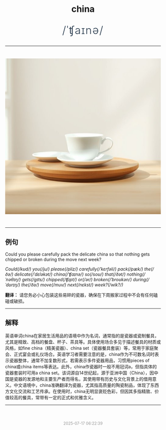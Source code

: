 <div align="center">

# china

<div style="margin: 30px 0;">
<h1 style="font-size: 2.5em; font-weight: 300; letter-spacing: 2px; margin: 0; color: #2c3e50;">
/ˈʧaɪnə/
</h1>
</div>

</div>

---

<div align="center" style="margin: 40px 0;">

![china](images/china.png)

</div>

---

## 例句

Could you please carefully pack the delicate china so that nothing gets chipped or broken during the move next week?

*Could(/kʊd/) you(/ju/) please(/pliz/) carefully(/ˈkɛrfəli/) pack(/pæk/) the(/ðə/) delicate(/ˈdɛləkət/) china(/ˈʧaɪnə/) so(/soʊ/) that(/ðət/) nothing(/ˈnəθɪŋ/) gets(/gɪts/) chipped(/ʧɪpt/) or(/ər/) broken(/ˈbroʊkən/) during(/ˈdʊrɪŋ/) the(/ðə/) move(/muv/) next(/nɛkst/) week?(/wik?/)*

**翻译：** 请您务必小心包装这些易碎的瓷器，确保在下周搬家过程中不会有任何磕碰或破损。

---

## 解释

英语单词china在家居生活用品的语境中作为名词，通常指的是瓷器或瓷制餐具，尤其是精致、高档的餐盘、杯子、茶具等。具体使用场合多见于描述餐具的材质或风格，如fine china（精美瓷器）、china set（瓷器餐具套装）等，常用于家庭聚会、正式宴会或礼仪场合。英语学习者需要注意的是，china作为不可数名词时表示瓷器整体，通常不加复数形式，若需表示多件瓷器用品，习惯用pieces of china或china items等表达。此外，china作瓷器时一般不用冠词a，但指具体的瓷器套装时可用a china set。该词源自14世纪起，源于亚洲中国（China），因中国是瓷器的发源地和主要生产者而得名，其使用带有历史与文化背景上的借用意义。中文语境中，china准确翻译为瓷器，尤其指高质量的陶瓷制品，体现了东西方文化交流和工艺传承。在使用时，china无明显褒贬色彩，但因其多指精致、价值较高的餐具，常带有一定的正式和优雅含义。


---

<div align="center" style="margin-top: 50px;">
<small style="color: #999; font-size: 0.9em;">2025-07-17 06:22:39</small>
</div>
